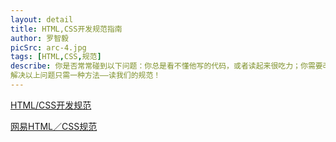 ```yaml
---
layout: detail
title: HTML,CSS开发规范指南
author: 罗智毅
picSrc: arc-4.jpg
tags: [HTML,CSS,规范]
describe: 你是否常常碰到以下问题：你总是看不懂他写的代码，或者读起来很吃力；你需要改他的代码却无从下手，或总是要去问他这里是什么改了会不会影响其他代码；你和他一起开发一个产品，你总是怕代码和他有冲突或互相影响；你的代码在多次维护任务之后变得越来越臃肿，越来越难以维护。
解决以上问题只需一种方法——读我们的规范！
---
```


[HTML/CSS开发规范][1]

[1]: http://github.com/luozyiii/html-css-guide "HTML/CSS开发规范"

[网易HTML／CSS规范][1]

[1]: http://nec.netease.com/standard "网易HTML／CSS规范"